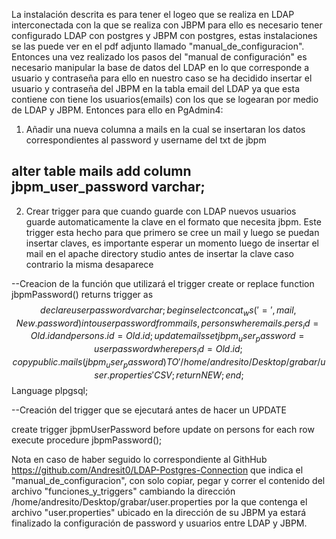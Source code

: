 La instalación descrita es para tener el logeo que se realiza en LDAP interconectada con la que se realiza con JBPM para ello es necesario tener configurado LDAP con postgres y JBPM con postgres, estas instalaciones se las puede ver en el pdf adjunto llamado "manual_de_configuracion".
Entonces una vez realizado los pasos del "manual de configuración" es necesario manipular la base de datos del LDAP en lo que corresponde a usuario y contraseña para ello en nuestro caso se ha decidido insertar el usuario y contraseña del JBPM en la tabla email del LDAP ya que esta contiene con tiene los usuarios(emails) con los que se logearan por medio de LDAP y JBPM. 
Entonces para ello en PgAdmin4:

1) Añadir una nueva columna a mails en la cual se insertaran los datos correspondientes al password y username del txt de jbpm

alter table mails add column jbpm_user_password varchar;
--------------------------------------------------------

2) Crear trigger para que cuando guarde con LDAP nuevos usuarios guarde automaticamente la clave en el formato que necesita jbpm. Este trigger esta hecho para que primero se cree un mail y luego se puedan insertar claves, es importante esperar un momento luego de insertar el mail en el apache directory studio antes de insertar la clave caso contrario la misma desaparece

--Creacion de la función que utilizará el trigger 
create or replace function jbpmPassword() returns trigger as
$$
declare
	userpassword varchar;
begin
    select concat_ws('=',mail,New.password ) into userpassword from mails,persons 
    where mails.pers_id = Old.id and persons.id = Old.id;
    update mails set jbpm_user_password = userpassword where pers_id = Old.id;
    copy public.mails (jbpm_user_password) TO '/home/andresito/Desktop/grabar/user.properties' CSV;
    return NEW;
end;
$$
Language plpgsql;

--Creación del trigger que se ejecutará antes de hacer un UPDATE

create trigger jbpmUserPassword before update on persons
for each row execute procedure jbpmPassword();

Nota en caso de haber seguido lo correspondiente al GithHub https://github.com/Andresit0/LDAP-Postgres-Connection que indica el "manual_de_configuracion", con solo copiar, pegar y correr el contenido del archivo "funciones_y_triggers" cambiando la dirección 
/home/andresito/Desktop/grabar/user.properties por la que contenga el archivo "user.properties" ubicado en la dirección de su JBPM ya estará finalizado la configuración de password y usuarios entre LDAP y JBPM.

